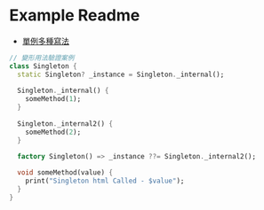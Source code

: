 # Example Readme

- [單例多種寫法](https://medium.com/flutterworld/flutter-dart-design-pattern-singleton-c63be89c0b75)


```dart
// 變形用法驗證案例
class Singleton {
  static Singleton? _instance = Singleton._internal();
  
  Singleton._internal() {
    someMethod(1);
  }
  
  Singleton._internal2() {
    someMethod(2);
  }
  
  factory Singleton() => _instance ??= Singleton._internal2();

  void someMethod(value) {
    print("Singleton html Called - $value");
  }
}
```
